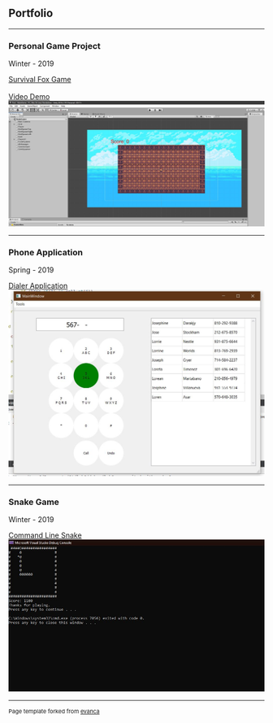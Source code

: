 ## Portfolio

---

### Personal Game Project
Winter - 2019

[Survival Fox Game](/sample_page)
<br></br>
<a href="https://youtu.be/OY99J-FbXdY" target=_blank> Video Demo </a>
<img src="images/SurvivalSC.JPG?raw=true"/>

---

### Phone Application
Spring - 2019

[Dialer Application](/sample_page)
<img src="images/phone.JPG?raw=true"/>

---

### Snake Game
Winter - 2019

[Command Line Snake](/sample_page)
<img src="images/Snake.JPG?raw=true"/>

---

<p style="font-size:11px">Page template forked from <a href="https://github.com/evanca/quick-portfolio">evanca</a></p>
<!-- Remove above link if you don't want to attibute -->
